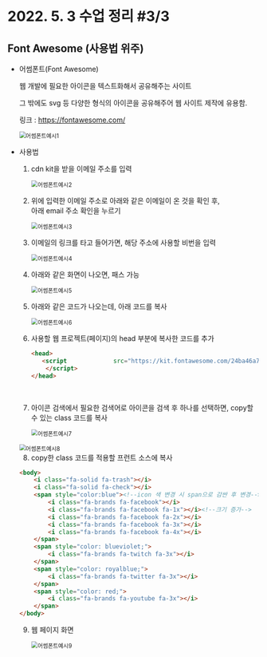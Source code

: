 # 2022. 5. 3 수업 정리 #3/3

## Font Awesome (사용법 위주)



+ 어썸폰트(Font Awesome)

  웹 개발에 필요한 아이콘을 텍스트화해서 공유해주는 사이트<br>

  그 밖에도 svg 등 다양한 형식의 아이콘을 공유해주어 웹 사이트 제작에 유용함.<br>

  링크 : https://fontawesome.com/

  <img src="../images/2022-05-05-class15(어썸폰트)/어썸폰트예시1.png" alt="어썸폰트예시1" style="zoom:80%;" /><br>

* 사용법

  1. cdn kit을 받을 이메일 주소를 입력

     <img src="../images/2022-05-05-class15(어썸폰트)/어썸폰트예시2.png" alt="어썸폰트예시2" style="zoom:80%;" /><br>

  2. 위에 입력한 이메일 주소로 아래와 같은 이메일이 온 것을 확인 후,<br>아래 email 주소 확인을 누르기

     <img src="../images/2022-05-05-class15(어썸폰트)/어썸폰트예시3.png" alt="어썸폰트예시3" style="zoom:80%;" /><br>

  3. 이메일의 링크를 타고 들어가면, 해당 주소에 사용할 비번을 입력

     <img src="../images/2022-05-05-class15(어썸폰트)/어썸폰트예시4.png" alt="어썸폰트예시4" style="zoom:80%;" /><br>

  4. 아래와 같은 화면이 나오면, 패스 가능

     <img src="../images/2022-05-05-class15(어썸폰트)/어썸폰트예시5.png" alt="어썸폰트예시5" style="zoom:80%;" /><br>

  5. 아래와 같은 코드가 나오는데, 아래 코드를 복사

     <img src="../images/2022-05-05-class15(어썸폰트)/어썸폰트예시6.png" alt="어썸폰트예시6" style="zoom:80%;" /><br>

  6. 사용할 웹 프로젝트(페이지)의 head 부분에 복사한 코드를 추가

     ```html
     <head>
     	<script    			src="https://kit.fontawesome.com/24ba46a7a7.js" crossorigin="anonymous">
         </script>
     </head>
     ```

  <br>

  7. 아이콘 검색에서 필요한 검색어로 아이콘을 검색 후 하나를 선택하면, copy할 수 있는 class 코드를 복사

     <img src="../images/2022-05-05-class15(어썸폰트)/어썸폰트예시7.png" alt="어썸폰트예시7" style="zoom:80%;" /><br>

  <img src="../images/2022-05-05-class15(어썸폰트)/어썸폰트예시8.png" alt="어썸폰트예시8" style="zoom:80%;" />

  <br>

  8. copy한 class 코드를 적용할 프런트 소스에 복사

    ```html
    <body>
        <i class="fa-solid fa-trash"></i>
        <i class="fa-solid fa-check"></i>
        <span style="color:blue"><!--icon 색 변경 시 span으로 감싼 후 변경-->>
            <i class="fa-brands fa-facebook"></i>
            <i class="fa-brands fa-facebook fa-1x"></i><!--크기 증가-->
            <i class="fa-brands fa-facebook fa-2x"></i>
            <i class="fa-brands fa-facebook fa-3x"></i>
            <i class="fa-brands fa-facebook fa-4x"></i>
        </span>
        <span style="color: blueviolet;">
            <i class="fa-brands fa-twitch fa-3x"></i>
        </span>
        <span style="color: royalblue;">
            <i class="fa-brands fa-twitter fa-3x"></i>
        </span>
        <span style="color: red;">
            <i class="fa-brands fa-youtube fa-3x"></i>
        </span>
    </body>
    ```

  9. 웹 페이지 화면

     <img src="../images/2022-05-05-class15(어썸폰트)/어썸폰트예시9.png" alt="어썸폰트예시9" style="zoom:80%;" />

  

